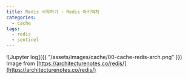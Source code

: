 ```yaml
---
title: Redis 시작하기 - Redis 아키텍처
categories: 
  - cache
tags:
  - redis
  - sentinel 
---
```


![Jupyter log]({{ "/assets/images/cache/00-cache-redis-arch.png" }})  
Image from [https://architecturenotes.co/redis/](https://architecturenotes.co/redis/)
